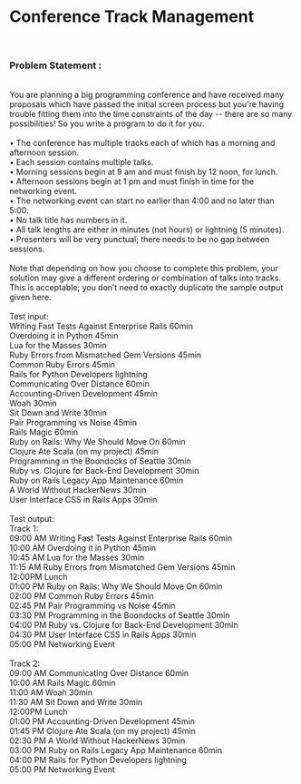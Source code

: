 # Conference Track Management<br />
<br />
<h3>Problem Statement :</h3><br />
You are planning a big programming conference and have received many proposals which have passed the initial screen process but you're having trouble fitting them into the time constraints of the day -- there are so many possibilities! So you write a program to do it for you.<br />
<br />
• The conference has multiple tracks each of which has a morning and afternoon session.<br />
• Each session contains multiple talks.<br />
• Morning sessions begin at 9 am and must finish by 12 noon, for lunch.<br />
• Afternoon sessions begin at 1 pm and must finish in time for the networking event.<br />
• The networking event can start no earlier than 4:00 and no later than 5:00.<br />
• No talk title has numbers in it.<br />
• All talk lengths are either in minutes (not hours) or lightning (5 minutes).<br />
• Presenters will be very punctual; there needs to be no gap between sessions.<br />
<br />
Note that depending on how you choose to complete this problem, your solution may give a different ordering or combination of talks into tracks. This is acceptable; you don’t need to exactly duplicate the sample output given here.<br />
<br />
Test input:<br />
Writing Fast Tests Against Enterprise Rails 60min<br />
Overdoing it in Python 45min<br />
Lua for the Masses 30min<br />
Ruby Errors from Mismatched Gem Versions 45min<br />
Common Ruby Errors 45min<br />
Rails for Python Developers lightning<br />
Communicating Over Distance 60min<br />
Accounting-Driven Development 45min<br />
Woah 30min<br />
Sit Down and Write 30min<br />
Pair Programming vs Noise 45min<br />
Rails Magic 60min<br />
Ruby on Rails: Why We Should Move On 60min<br />
Clojure Ate Scala (on my project) 45min<br />
Programming in the Boondocks of Seattle 30min<br />
Ruby vs. Clojure for Back-End Development 30min<br />
Ruby on Rails Legacy App Maintenance 60min<br />
A World Without HackerNews 30min<br />
User Interface CSS in Rails Apps 30min<br />
<br />
Test output:<br />
Track 1:<br />
09:00 AM Writing Fast Tests Against Enterprise Rails 60min<br />
10:00 AM Overdoing it in Python 45min<br />
10:45 AM Lua for the Masses 30min<br />
11:15 AM Ruby Errors from Mismatched Gem Versions 45min<br />
12:00PM Lunch<br />
01:00 PM Ruby on Rails: Why We Should Move On 60min<br />
02:00 PM Common Ruby Errors 45min<br />
02:45 PM Pair Programming vs Noise 45min<br />
03:30 PM Programming in the Boondocks of Seattle 30min<br />
04:00 PM Ruby vs. Clojure for Back-End Development 30min<br />
04:30 PM User Interface CSS in Rails Apps 30min<br />
05:00 PM Networking Event<br />
<br />
Track 2:<br />
09:00 AM Communicating Over Distance 60min<br />
10:00 AM Rails Magic 60min<br />
11:00 AM Woah 30min<br />
11:30 AM Sit Down and Write 30min<br />
12:00PM Lunch<br />
01:00 PM Accounting-Driven Development 45min<br />
01:45 PM Clojure Ate Scala (on my project) 45min<br />
02:30 PM A World Without HackerNews 30min<br />
03:00 PM Ruby on Rails Legacy App Maintenance 60min<br />
04:00 PM Rails for Python Developers lightning<br />
05:00 PM Networking Event  